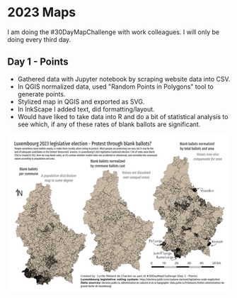 # 2023 Maps 

I am doing the #30DayMapChallenge with work colleagues. I will only be doing every third day.

## Day 1 - Points

- Gathered data with Jupyter notebook by scraping website data into CSV.
- In QGIS normalized data, used "Random Points in Polygons" tool to generate points.
- Stylized map in QGIS and exported as SVG.
- In InkScape I added text, did formatting/layout.
- Would have liked to take data into R and do a bit of statistical analysis to see which, if any of these rates of blank ballots are significant.

![Three maps showing blank ballot counts in Luxembourg. The latter two are normalized by population and then also area](day01/Luxembourg_2023_legislative_election_blank_ballots.png)
